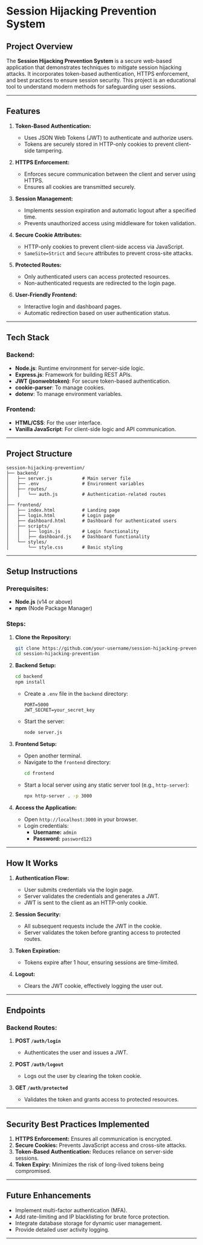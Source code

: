 # Session Hijacking Prevention System

## **Project Overview**
The **Session Hijacking Prevention System** is a secure web-based application that demonstrates techniques to mitigate session hijacking attacks. It incorporates token-based authentication, HTTPS enforcement, and best practices to ensure session security. This project is an educational tool to understand modern methods for safeguarding user sessions.

---

## **Features**

1. **Token-Based Authentication:**
   - Uses JSON Web Tokens (JWT) to authenticate and authorize users.
   - Tokens are securely stored in HTTP-only cookies to prevent client-side tampering.

2. **HTTPS Enforcement:**
   - Enforces secure communication between the client and server using HTTPS.
   - Ensures all cookies are transmitted securely.

3. **Session Management:**
   - Implements session expiration and automatic logout after a specified time.
   - Prevents unauthorized access using middleware for token validation.

4. **Secure Cookie Attributes:**
   - HTTP-only cookies to prevent client-side access via JavaScript.
   - `SameSite=Strict` and `Secure` attributes to prevent cross-site attacks.

5. **Protected Routes:**
   - Only authenticated users can access protected resources.
   - Non-authenticated requests are redirected to the login page.

6. **User-Friendly Frontend:**
   - Interactive login and dashboard pages.
   - Automatic redirection based on user authentication status.

---

## **Tech Stack**

### Backend:
- **Node.js**: Runtime environment for server-side logic.
- **Express.js**: Framework for building REST APIs.
- **JWT (jsonwebtoken)**: For secure token-based authentication.
- **cookie-parser**: To manage cookies.
- **dotenv**: To manage environment variables.

### Frontend:
- **HTML/CSS**: For the user interface.
- **Vanilla JavaScript**: For client-side logic and API communication.

---

## **Project Structure**

```
session-hijacking-prevention/
├── backend/
│   ├── server.js           # Main server file
│   ├── .env                # Environment variables
│   ├── routes/
│   │   └── auth.js         # Authentication-related routes
│
├── frontend/
│   ├── index.html          # Landing page
│   ├── login.html          # Login page
│   ├── dashboard.html      # Dashboard for authenticated users
│   ├── scripts/
│   │   ├── login.js        # Login functionality
│   │   ├── dashboard.js    # Dashboard functionality
│   └── styles/
│       └── style.css       # Basic styling
```

---

## **Setup Instructions**

### Prerequisites:
- **Node.js** (v14 or above)
- **npm** (Node Package Manager)

### Steps:

1. **Clone the Repository:**
   ```bash
   git clone https://github.com/your-username/session-hijacking-prevention.git
   cd session-hijacking-prevention
   ```

2. **Backend Setup:**
   ```bash
   cd backend
   npm install
   ```
   - Create a `.env` file in the `backend` directory:
     ```env
     PORT=5000
     JWT_SECRET=your_secret_key
     ```
   - Start the server:
     ```bash
     node server.js
     ```

3. **Frontend Setup:**
   - Open another terminal.
   - Navigate to the `frontend` directory:
     ```bash
     cd frontend
     ```
   - Start a local server using any static server tool (e.g., `http-server`):
     ```bash
     npx http-server . -p 3000
     ```

4. **Access the Application:**
   - Open `http://localhost:3000` in your browser.
   - Login credentials:
     - **Username:** `admin`
     - **Password:** `password123`

---

## **How It Works**

1. **Authentication Flow:**
   - User submits credentials via the login page.
   - Server validates the credentials and generates a JWT.
   - JWT is sent to the client as an HTTP-only cookie.

2. **Session Security:**
   - All subsequent requests include the JWT in the cookie.
   - Server validates the token before granting access to protected routes.

3. **Token Expiration:**
   - Tokens expire after 1 hour, ensuring sessions are time-limited.

4. **Logout:**
   - Clears the JWT cookie, effectively logging the user out.

---

## **Endpoints**

### Backend Routes:
1. **POST `/auth/login`**
   - Authenticates the user and issues a JWT.

2. **POST `/auth/logout`**
   - Logs out the user by clearing the token cookie.

3. **GET `/auth/protected`**
   - Validates the token and grants access to protected resources.

---

## **Security Best Practices Implemented**

1. **HTTPS Enforcement:** Ensures all communication is encrypted.
2. **Secure Cookies:** Prevents JavaScript access and cross-site attacks.
3. **Token-Based Authentication:** Reduces reliance on server-side sessions.
4. **Token Expiry:** Minimizes the risk of long-lived tokens being compromised.

---

## **Future Enhancements**

- Implement multi-factor authentication (MFA).
- Add rate-limiting and IP blacklisting for brute force protection.
- Integrate database storage for dynamic user management.
- Provide detailed user activity logging.

---


